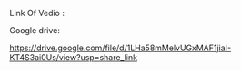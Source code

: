 
Link Of Vedio :







Google drive:

https://drive.google.com/file/d/1LHa58mMelvUGxMAF1jiaI-KT4S3ai0Us/view?usp=share_link
